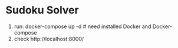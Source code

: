 # Sudoku Solver

1. run: docker-compose up -d # need installed Docker and Docker-compose
2. check http://localhost:8000/

